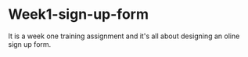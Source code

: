 # Week1-sign-up-form
It is a week one training assignment and it's all about designing an oline sign up form.
